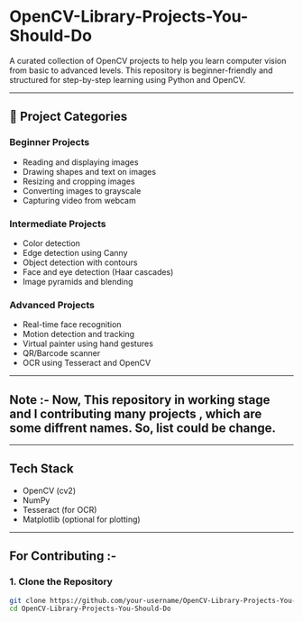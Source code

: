 # OpenCV-Library-Projects-You-Should-Do

A curated collection of OpenCV projects to help you learn computer vision from basic to advanced levels. This repository is beginner-friendly and structured for step-by-step learning using Python and OpenCV.

---

## 📂 Project Categories

### Beginner Projects
- Reading and displaying images
- Drawing shapes and text on images
- Resizing and cropping images
- Converting images to grayscale
- Capturing video from webcam

### Intermediate Projects
- Color detection
- Edge detection using Canny
- Object detection with contours
- Face and eye detection (Haar cascades)
- Image pyramids and blending

### Advanced Projects
- Real-time face recognition
- Motion detection and tracking
- Virtual painter using hand gestures
- QR/Barcode scanner
- OCR using Tesseract and OpenCV

---

## Note :- Now, This repository in working stage and I contributing many projects , which are some diffrent names. So, list could be change.

---

## Tech Stack

- OpenCV (cv2)
- NumPy
- Tesseract (for OCR)
- Matplotlib (optional for plotting)

---

## For Contributing :-

### 1. Clone the Repository

```bash
git clone https://github.com/your-username/OpenCV-Library-Projects-You-Should-Do.git
cd OpenCV-Library-Projects-You-Should-Do
